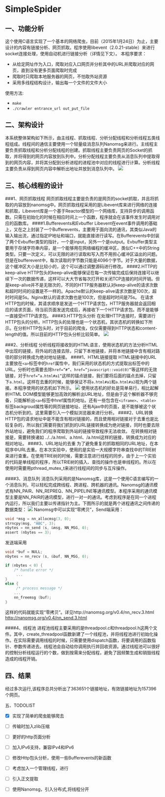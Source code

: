 SimpleSpider
============
一、功能分析
-------
这个使用C语言实现了一个基本的网络爬虫，目前（2015年1月24日）为止，主要设计的内容有链接分析、网页抓取。程序使用libevent（2.0.21-stable）来进行socket连接处理，使用自动机进行链接分析（详情见下文）。
本程序要求：
* 从给定网址作为入口，爬取对应入口网页并分析其中的URL并爬取对应的网页，直到没有更多页面爬取时完成
* 爬取时只爬取本地服务器的网页，不怕取外站资源
* 采用多线程结构设计，输出每一个文件的文件大小

使用方法:
* `make`
* `./crawler entrance_url out_put_file`

二、架构设计
--------
本系统整体架构如下所示，由主线程、抓取线程、分析分配线程和分析线程五类线程组成。线程间的通信主要使用一个轻量级消息队列Nanomsg来进行。主线程主要负责抓取线程和分析分配线程的创建。抓取线程主要负责网页的Socket的抓取，并将得到的网页内容放到队列中。分析分配线程主要负责从消息队列中提取得到的网页内容，并将其分配到分析进程的进程池中对应的线程进行计算。分析线程主要负责从得到网页内容中解析出地址并放到消息队列中。
![](https://github.com/qhsong/SimpleSpider/blob/master/pic/architecture.jpg)

三、核心线程的设计
-----
###1、网页抓取线程
网页抓取线程主要是负责的是网页的socket抓取，并且将抓取的内容放到nanomsg中。网页抓取线程采用的是Libevent库来进行网络的连接和抓取，Libevent库是一个基于Reactor模型的一个网络库，支持异步的调用函数。只需在初始化的时候在相应时间上一个函数，程序就会在该事件发生时调用对应的函数库。
####1.Bufferevents和Evbuffer
Libevent在event事件调用的基础上，又在之上封装了一个Bufferevents，主要用于面向流的通讯，其类似Java的输入输出流，通过指定IP地址和端口，就能直接进行读写。在Bufferevents中封装了两个Evbuffer类型的指针，一个是input，另外一个是output。Evbuffer类型主要用于存储字符串内容，是一个能够用在网络编程的缓冲区，类似C++中的String类型。只要一次定义，可以无限的进行读取和写入而不用担心缓冲区溢出的问题。但是在bufferevent中，每次读取的字节数只能是4096个字节。对于大量的数据，这个缓冲区大小是比较小的，这个可以通过调整源码进行修改。
####2.HTTP的keep-alive
HTTP包头的keep-alive能够保证在每一次传输完成后保持连接可以继续下一次的数据传递，这样可以大大节省每次打开和关闭TCP连接的时间开销。但是keep-alive并不是无限次的，不同的HTTP服务器默认对keep-alive的请求次数和超时时间的设置是不一样的。Apache默认的keep-alive请求次数是100次，超时时间是5s。Nginx默认的请求次数也是100次，但是超时时间是75s。
在请求HTTP包的时候，其请求顺序是发送一个HTTP请求包，HTTP服务器就会返回相应的请求页面，待当前页面发送完成后，再接收下一个HTTP请求包。而不是能够一直接受HTTP请求包。
####3.HTTP包头分析
在处理HTTP连接时，需要进行HTTP包头的分析。HTTP包头的处理也是一个状态机，其状态机的转换如下所示。在分析HTTP包头时，对于目前的爬虫，仅仅需要得到HTTP状态和content-length的值。所以目前的HTTP包头分析比较简单。
![](https://github.com/qhsong/SimpleSpider/blob/master/pic/HttpHeaderAnalysis.jpg)

###2、分析线程
分析线程将接收到的HTML语言，使用状态机的方法分析HTML中出现的链接，将外站的连接去除，只留下本地链接，并将本地链接中含有相对路径的部分转换成为绝对地址链接。
####1、HTML链接提取
HTML链接中的URL主要放在`<a>`标签中的`href`属性中，我们采用的状态机的方式提取出标签中的URL。分析时也需要去除`href=”#”`、`href=”javascript::void(0)”`等这样的无效链接，对于`href=”a.html#a1”`这样的锚点链接，我们要将后面的锚点去掉，只留下`a.html`。这样在去重的时候，能够保证不将`a.html#a1`和`a.html#a2`视为两个链接。本程序使用的状态机如下所示。
![](https://github.com/qhsong/SimpleSpider/blob/master/pic/HtmlLinkAnalysisStateMechine.jpg)
使用状态机的好处是简单易行，相比起解析HTML DOM模型能够更加高效的解析出URL地址，但是由于这个解析器不够完备，只能解析出`<a>`标签中href属性的地址。还有一些包含在`<iframe>`、`<table>` 标签backgroud属性等的网页链接地址、还有Ajax中的页面，是不能够被这个状态机分析到的。这里需要引入一个模拟浏览器来进行分析。
####2、URL转换
HTTP包的请求地址中是不能含有相对链接的，而且使用相对链接对于去重也是比较复杂的，所以我们需要将我们抓到的URL链接转换成为绝对链接，同时也要去除外站地址，避免我们的程序爬取到外站的链接导致程序无法收敛。
在转换相对链接是，需要转换诸如 ../../a.html、a.html、/a.html这样的链接，转换成为对应的相对地址。
####3、URL地址的去重
为了避免重复的抓取相同的URL地址，在本程序中URL去重。在本次实验中，使用的是实验一大规模字符串查找中的TRIE树来进行查重。在使用TRIE树的时候，需要注意进行线程的同步。由于上一个实验的代码是单线程的程序，所以TRIE树的插入、查找的操作也是单线程的。所以在使用时需要用pthread_mutex_t来进行线程间的同步与互斥操作。

####3、消息队列
消息队列采用的是Nanomsg库，这是一个使用C语言编写的一个消息队列，可以轻松完成跨线程、跨进程、跨机器的通讯。Nanomsg的通讯模式有NN_PAIR、NN_REPREQ、NN_PIPELINE等通讯模型。本程序采用的通讯模型主要是NN_PAIR的通讯模型，进行一对一的通讯。考虑到程序是在同一个进程内运行，所以我们主要以传递指针为主。下图所示的就是两个进程通讯之间传递的数据类型：
![](https://github.com/qhsong/SimpleSpider/blob/master/pic/nanomsg.jpg)
Nanomsg中可以实现“零拷贝”，Send端采用：
```C
void *msg = nn_allocmsg(3, 0);
strncpy(msg, "ABC", 3);
nbytes = nn_send (s, &msg, NN_MSG, 0);
assert (nbytes == 3);
```
发送端采用
```C
void *buf = NULL;
nbytes = nn_recv (s, &buf, NN_MSG, 0);

if (nbytes < 0) {
	/* handle error */
	 ...
}
else {
	 /* process message */
	...
	nn_freemsg (buf);
}
```
这样的代码就能实现“零拷贝”。详见http://nanomsg.org/v0.4/nn_recv.3.html http://nanomsg.org/v0.4/nn_send.3.html

####4、线程池
进程池线程主要采用的是threadpool.c和threadpool.h这两个文件。其中，create_threadpool函数新建了一个线程池，并将线程池进行初始化操作。在实际需要调用线程的时候，只需要使用dispatch函数，将要调用的函数指针、参数传递进去。线程池会自动给你调用执行并回收资源。通过线程池可以很好的控制分析线程运行的个数，做到按需来分配线程，避免了因频繁生成和销毁线程造成的线程开销。

四、结果
-------
经过多次运行,该程序总共分析出了363651个链接地址，有效链接地址为157396个网页。

五、TODOLIST
- [x] 实现了简单的爬虫能够爬去
- [ ] 传输时加入zlib压缩
- [ ] 更好的http页面分析
- [ ] 加入IPv6支持，兼容IPv4和IPv6
- [ ] 修改Http包头分析，使用一些Bufferevents的新函数
- [ ] 考虑加入一个管理线程，进行
- [ ] 引入正文提取
- [ ] 使用Nanomsg，引入分布式,将线程分开


